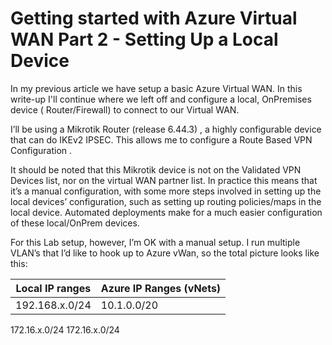 # Getting started with Azure Virtual WAN Part 2 - Setting Up a Local Device


In my previous article we have setup a basic Azure Virtual WAN. In this write-up I'll continue where we left off and configure a local, OnPremises device ( Router/Firewall) to connect to our Virtual WAN.

I’ll be using a Mikrotik Router (release 6.44.3) , a highly configurable device that can do IKEv2 IPSEC. This allows me to configure a Route Based VPN Configuration .

It should be noted that this Mikrotik device is not on the Validated VPN Devices list, nor on the virtual WAN partner list. In practice this means that it’s a manual configuration, with some more steps involved in setting up the local devices’ configuration, such as setting up routing policies/maps in the local device. Automated deployments make for a much easier configuration of these local/OnPrem devices.

For this Lab setup, however, I’m OK with a manual setup. I run multiple VLAN’s that I’d like to hook up to Azure vWan, so the total picture looks like this:

Local IP ranges | Azure IP Ranges (vNets)
----------------|------------------------
192.168.x.0/24 | 10.1.0.0/20
172.16.x.0/24
172.16.x.0/24
